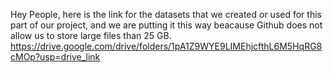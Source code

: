 Hey People, here is the link for the datasets that we created or used for this part of our project, and we are putting it this way beacause Github does not allow us to store large files than 25 GB.
https://drive.google.com/drive/folders/1pA1Z9WYE9LIMEhjcfthL6M5HqRG8cMOp?usp=drive_link
